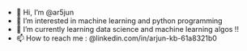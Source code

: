 - 👋 Hi, I’m @ar5jun
- 👀 I’m interested in machine learning and python programming
- 🌱 I’m currently learning data science and machine learning algos !!
- 📫 How to reach me : @linkedin.com/in/arjun-kb-61a8321b0

<!---
ar5jun/ar5jun is a ✨ special ✨ repository because its `README.md` (this file) appears on your GitHub profile.
You can click the Preview link to take a look at your changes.
--->

